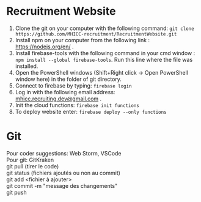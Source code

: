 # Recruitment Website
1. Clone the git on your computer with the following command: ```git clone https://github.com/MHICC-recruitment/RecruitmentWebsite.git```
2. Install npm on your computer from the following link : https://nodejs.org/en/ .
3. Install firebase-tools with the following command in your cmd window : ```npm install --global firebase-tools```. Run this line where the file was installed. 
4. Open the PowerShell windows (Shift+Right click -> Open PowerShell window here) in the folder of git directory.
5. Connect to firebase by typing: ```firebase login```
6. Log in with the following email address: mhicc.recruiting.dev@gmail.com .
7. Init the cloud functions: ```firebase init functions```
8. To deploy website enter: ```firebase deploy --only functions```

# Git
Pour coder suggestions: Web Storm, VSCode  
Pour git: GitKraken  
git pull (tirer le code)   
git status (fichiers ajoutés ou non au commit)  
git add <fichier à ajouter>  
git commit -m "message des changements"  
git push  
